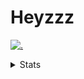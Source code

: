 # Heyzzz  

[![.](https://skillicons.dev/icons?i=js,ts,nextjs,nestjs,mongodb)](https://skillicons.dev)  

<details>
<summary>Stats</summary
<!--START_SECTION:waka-->

```txt
TypeScript   29 hrs 43 mins  ████████████████████░░░░░   80.51 %
CSS          6 hrs 17 mins   ████▒░░░░░░░░░░░░░░░░░░░░   17.04 %
JSON         40 mins         ▒░░░░░░░░░░░░░░░░░░░░░░░░   01.81 %
Rust         9 mins          ░░░░░░░░░░░░░░░░░░░░░░░░░   00.41 %
TOML         4 mins          ░░░░░░░░░░░░░░░░░░░░░░░░░   00.23 %
```

<!--END_SECTION:waka-->
</details>
